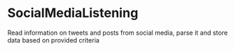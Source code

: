 # SocialMediaListening
Read information on tweets and posts from social media, parse it and store data based on provided criteria
